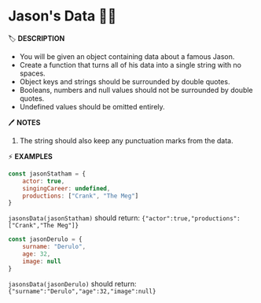 # Jason's Data 🤵‍♂️

🏷️ **DESCRIPTION**

- You will be given an object containing data about a famous Jason.
- Create a function that turns all of his data into a single string with no spaces.
- Object keys and strings should be surrounded by double quotes.
- Booleans, numbers and null values should not be surrounded by double quotes.
- Undefined values should be omitted entirely.

🖊️ **NOTES**

1. The string should also keep any punctuation marks from the data.

⚡ **EXAMPLES**

```js
const jasonStatham = {
    actor: true,
    singingCareer: undefined,
    productions: ["Crank", "The Meg"]
}
```

`jasonsData(jasonStatham)` should return: `{"actor":true,"productions":["Crank","The Meg"]}`

```js
const jasonDerulo = {
    surname: "Derulo",
    age: 32,
    image: null
}
```

`jasonsData(jasonDerulo)` should return: `{"surname":"Derulo","age":32,"image":null}`
